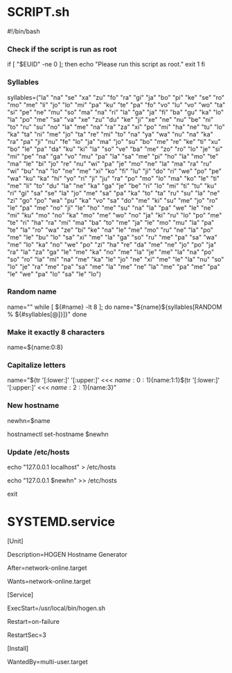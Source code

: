 # SCRIPT.sh


#!/bin/bash

### Check if the script is run as root
if [ "$EUID" -ne 0 ]; then
    echo "Please run this script as root."
    exit 1
fi

### Syllables
syllables=("la" "na" "se" "xa" "zu" "fo" "ra" "gi" "ja" "bo" "pi" "ke" "se" "ro" "mo" "me" "li" "jo" "lo" "mi" "pa" "ku" "te" "pa" "fo" "vo" "lu" "vo" "wo" "ta" "si" "pe" "ne" "mu" "so" "ma" "na" "ri" "la" "ga" "ja" "fi" "ba" "gu" "ka" "lo" "la" "po" "me" "sa" "va" "xe" "zu" "du" "ke" "ji" "xe" "ne" "nu" "be" "ni" "to" "ru" "su" "no" "la" "me" "na" "ra" "za" "xi" "po" "mi" "ha" "ne" "tu" "lo" "ka" "ta" "ni" "me" "jo" "ta" "re" "mi" "to" "na" "ya" "wa" "nu" "na" "ka" "ra" "pa" "ji" "nu" "fe" "lo" "ja" "ma" "jo" "su" "bo" "me" "re" "ke" "ti" "xu" "bo" "le" "pa" "da" "ku" "ki" "la" "so" "ve" "ba" "me" "zo" "ro" "lo" "je" "si" "mi" "pe" "na" "ga" "vo" "mu" "pa" "la" "sa" "me" "pi" "ho" "la" "mo" "te" "ma" "le" "bi" "jo" "re" "nu" "wi" "pa" "je" "mo" "ne" "la" "ma" "ra" "ru" "wi" "bu" "na" "lo" "ne" "me" "xi" "ko" "fi" "lu" "ji" "do" "ri" "we" "po" "pe" "wa" "ku" "ka" "hi" "yo" "ri" "ji" "ju" "ra" "po" "mo" "lo" "ma" "ko" "le" "ti" "me" "li" "to" "du" "la" "ne" "ka" "ga" "je" "be" "ri" "lo" "mi" "ti" "tu" "ku" "ri" "gi" "sa" "se" "la" "jo" "me" "sa" "pa" "ka" "to" "ta" "ru" "su" "la" "ne" "zi" "go" "po" "wa" "pu" "ka" "vo" "sa" "do" "me" "ki" "su" "me" "jo" "ro" "le" "pa" "me" "no" "ji" "le" "ho" "me" "su" "na" "la" "pa" "we" "le" "ne" "mi" "ku" "mo" "no" "ka" "mo" "me" "wo" "no" "ja" "ki" "ru" "lo" "po" "me" "te" "ri" "ha" "ra" "mi" "ma" "ba" "to" "me" "ja" "le" "mo" "mu" "la" "pa" "te" "la" "ro" "wa" "ze" "bi" "ke" "na" "le" "me" "mo" "ru" "ne" "la" "po" "me" "le" "bu" "lo" "sa" "xi" "me" "la" "ga" "so" "ru" "me" "pa" "sa" "wa" "me" "lo" "ka" "no" "we" "po" "zi" "ha" "re" "da" "me" "ne" "jo" "po" "ja" "ra" "la" "za" "ga" "le" "me" "ka" "no" "me" "la" "je" "me" "la" "na" "po" "so" "ro" "la" "mi" "na" "me" "ka" "le" "jo" "ne" "xi" "me" "le" "la" "nu" "so" "lo" "je" "ra" "me" "pa" "sa" "me" "la" "me" "ne" "la" "me" "pa" "me" "pa" "le" "we" "pa" "lo" "sa" "le" "lo")

### Random name
name=""
while [ ${#name} -lt 8 ]; do
    name="${name}${syllables[RANDOM % ${#syllables[@]}]}"
done

### Make it exactly 8 characters
name=${name:0:8}

### Capitalize letters
name="$(tr '[:lower:]' '[:upper:]' <<< ${name:0:1})${name:1:1}$(tr '[:lower:]' '[:upper:]' <<< ${name:2:1})${name:3}"

### New hostname
newhn=$name

hostnamectl set-hostname $newhn

### Update /etc/hosts
echo "127.0.0.1    localhost" > /etc/hosts 

echo "127.0.0.1    $newhn" >> /etc/hosts

exit




# SYSTEMD.service



[Unit]

Description=HOGEN Hostname Generator

After=network-online.target

Wants=network-online.target

[Service]

ExecStart=/usr/local/bin/hogen.sh

Restart=on-failure

RestartSec=3

[Install]

WantedBy=multi-user.target
